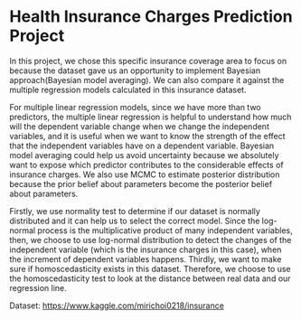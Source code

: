 # Health Insurance Charges Prediction Project


In this project, we chose this specific insurance coverage area to focus on because the
dataset gave us an opportunity to implement Bayesian approach(Bayesian model averaging). We
can also compare it against the multiple regression models calculated in this insurance dataset.

For multiple linear regression models, since we have more than two predictors, the
multiple linear regression is helpful to understand how much will the dependent variable change
when we change the independent variables, and it is useful when we want to know the strength
of the effect that the independent variables have on a dependent variable. Bayesian model
averaging could help us avoid uncertainty because we absolutely want to expose which predictor
contributes to the considerable effects of insurance charges. We also use MCMC to estimate
posterior distribution because the prior belief about parameters become the posterior belief about
parameters.

Firstly, we use normality test to determine if our dataset is normally distributed and it can
help us to select the correct model. Since the log-normal process is the multiplicative product of
many independent variables, then, we choose to use log-normal distribution to detect the changes
of the independent variable (which is the insurance charges in this case), when the increment of
dependent variables happens. Thirdly, we want to make sure if homoscedasticity exists in this
dataset. Therefore, we choose to use the homoscedasticity test to look at the distance between
real data and our regression line.

Dataset: https://www.kaggle.com/mirichoi0218/insurance
